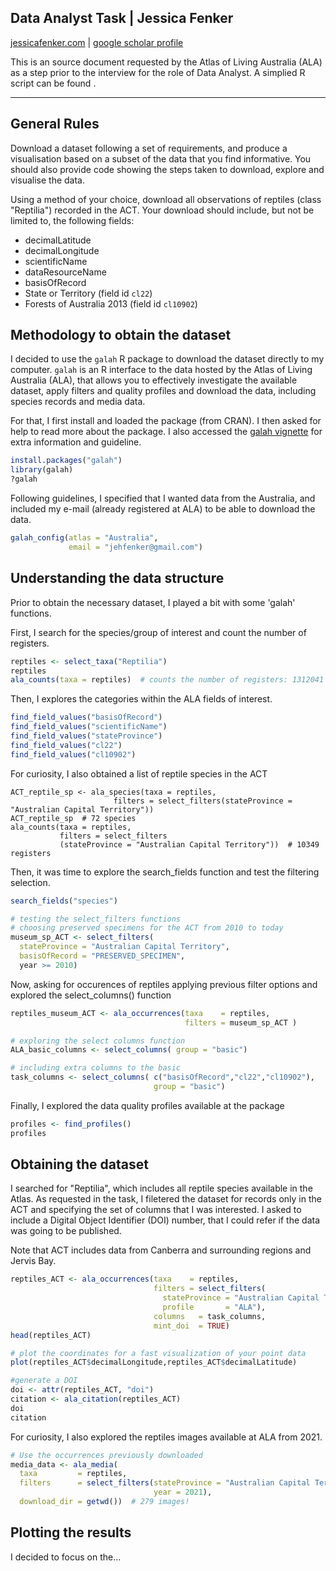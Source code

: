 

<h2> Data Analyst Task |  Jessica Fenker </h2>

<a href="https://jessicafenker.com/">jessicafenker.com</a> | <a href="https://scholar.google.com/citations?user=x3R-PWkAAAAJ&hl=en&oi=ao">google scholar profile</a>

This is an source document requested by the Atlas of Living Australia (ALA) as a step prior to the interview for the role of Data Analyst. A simplied R script can be found <here>.

------------------------------------------------------------------------

## **General Rules**

Download a dataset following a set of requirements, and produce a visualisation based on a subset of the data that you find informative. You should also provide code showing the steps taken to download, explore and visualise the data.  

Using a method of your choice, download all observations of reptiles (class "Reptilia") recorded in the ACT. Your download should include, but not be limited to, the following fields:

- decimalLatitude  
- decimalLongitude  
- scientificName  
- dataResourceName  
- basisOfRecord  
- State or Territory (field id `cl22`)  
- Forests of Australia 2013 (field id `cl10902`)  



## **Methodology to obtain the dataset**

I decided to use the `galah` R package to download the dataset directly to my computer. `galah` is an R interface to the data hosted by the Atlas of Living   
Australia (ALA), that allows you to effectively investigate the available dataset, apply filters and quality profiles and download the data, including species records and media data.

For that, I first install and loaded the package (from CRAN). I then asked for help to read more about the package. I also accessed the [galah vignette](https://atlasoflivingaustralia.github.io/galah/articles/galah.html) for extra information and guideline.

```r
install.packages("galah")
library(galah)
?galah
```


Following guidelines, I specified that I wanted data from the Australia, and included my e-mail (already registered at ALA) to be able to download the data.

```r
galah_config(atlas = "Australia",
             email = "jehfenker@gmail.com")
```




## **Understanding the data structure**

Prior to obtain the necessary dataset, I played a bit with some 'galah' functions.  

First, I search for the species/group of interest and count the number of registers.

```r
reptiles <- select_taxa("Reptilia")
reptiles
ala_counts(taxa = reptiles)  # counts the number of registers: 1312041
```

Then, I explores the categories within the ALA fields of interest.

```r
find_field_values("basisOfRecord")
find_field_values("scientificName")
find_field_values("stateProvince")
find_field_values("cl22")
find_field_values("cl10902")
```

For curiosity, I also obtained a list of reptile species in the ACT
```{r galah}
ACT_reptile_sp <- ala_species(taxa = reptiles,
                       filters = select_filters(stateProvince = "Australian Capital Territory"))
ACT_reptile_sp  # 72 species
ala_counts(taxa = reptiles,
           filters = select_filters
           (stateProvince = "Australian Capital Territory"))  # 10349 registers
```


Then, it was time to explore the search_fields function and test the filtering selection.

```r
search_fields("species")

# testing the select_filters functions
# choosing preserved specimens for the ACT from 2010 to today
museum_sp_ACT <- select_filters(
  stateProvince = "Australian Capital Territory",
  basisOfRecord = "PRESERVED_SPECIMEN",
  year >= 2010)
```


Now, asking for occurences of reptiles applying previous filter options and explored the select_columns() function

```r
reptiles_museum_ACT <- ala_occurrences(taxa    = reptiles,
                                       filters = museum_sp_ACT )

# exploring the select columns function
ALA_basic_columns <- select_columns( group = "basic")

# including extra columns to the basic
task_columns <- select_columns( c("basisOfRecord","cl22","cl10902"), 
                                group = "basic")
```

Finally, I explored the data quality profiles available at the package

```r
profiles <- find_profiles()
profiles
```




## **Obtaining the dataset**


I searched for "Reptilia", which includes all reptile species available in the Atlas. As requested in the task, I filetered the dataset for records only in the ACT and specifying the set of columns that I was interested. I asked to include a Digital Object Identifier (DOI) number, that I could refer if the data was going to be published.

Note that ACT includes data from Canberra and surrounding regions and Jervis Bay.

```r
reptiles_ACT <- ala_occurrences(taxa    = reptiles,
                                filters = select_filters(
                                  stateProvince = "Australian Capital Territory",
                                  profile       = "ALA"),
                                columns   = task_columns,
                                mint_doi  = TRUE)
head(reptiles_ACT)

# plot the coordinates for a fast visualization of your point data
plot(reptiles_ACT$decimalLongitude,reptiles_ACT$decimalLatitude)

#generate a DOI
doi <- attr(reptiles_ACT, "doi")
citation <- ala_citation(reptiles_ACT)
doi
citation
```


For curiosity, I also explored the reptiles images available at ALA from 2021.

```r
# Use the occurrences previously downloaded
media_data <- ala_media(
  taxa         = reptiles,
  filters      = select_filters(stateProvince = "Australian Capital Territory",
                                year = 2021),
  download_dir = getwd())  # 279 images!
```



## **Plotting the results**

I decided to focus on the... 
